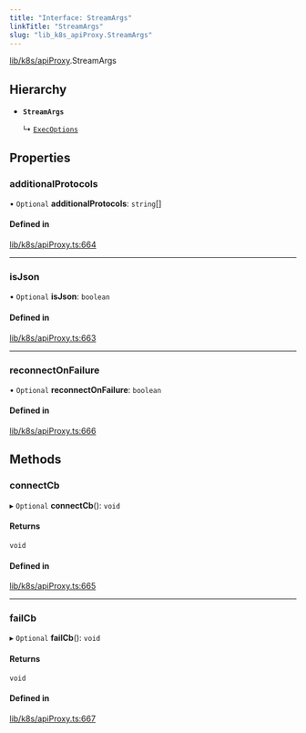 ```yaml
---
title: "Interface: StreamArgs"
linkTitle: "StreamArgs"
slug: "lib_k8s_apiProxy.StreamArgs"
---
```


[lib/k8s/apiProxy](../modules/lib_k8s_apiProxy.md).StreamArgs

## Hierarchy

- **`StreamArgs`**

  ↳ [`ExecOptions`](lib_k8s_pod.ExecOptions.md)

## Properties

### additionalProtocols

• `Optional` **additionalProtocols**: `string`[]

#### Defined in

[lib/k8s/apiProxy.ts:664](https://github.com/headlamp-k8s/headlamp/blob/a8b3c4c6/frontend/src/lib/k8s/apiProxy.ts#L664)

___

### isJson

• `Optional` **isJson**: `boolean`

#### Defined in

[lib/k8s/apiProxy.ts:663](https://github.com/headlamp-k8s/headlamp/blob/a8b3c4c6/frontend/src/lib/k8s/apiProxy.ts#L663)

___

### reconnectOnFailure

• `Optional` **reconnectOnFailure**: `boolean`

#### Defined in

[lib/k8s/apiProxy.ts:666](https://github.com/headlamp-k8s/headlamp/blob/a8b3c4c6/frontend/src/lib/k8s/apiProxy.ts#L666)

## Methods

### connectCb

▸ `Optional` **connectCb**(): `void`

#### Returns

`void`

#### Defined in

[lib/k8s/apiProxy.ts:665](https://github.com/headlamp-k8s/headlamp/blob/a8b3c4c6/frontend/src/lib/k8s/apiProxy.ts#L665)

___

### failCb

▸ `Optional` **failCb**(): `void`

#### Returns

`void`

#### Defined in

[lib/k8s/apiProxy.ts:667](https://github.com/headlamp-k8s/headlamp/blob/a8b3c4c6/frontend/src/lib/k8s/apiProxy.ts#L667)

